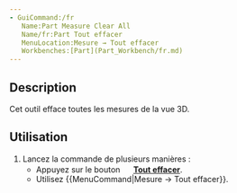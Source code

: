 ```yaml
---
- GuiCommand:/fr
   Name:Part Measure Clear All
   Name/fr:Part Tout effacer
   MenuLocation:Mesure → Tout effacer
   Workbenches:[Part](Part_Workbench/fr.md)
---
```



</div>

## Description

Cet outil efface toutes les mesures de la vue 3D.

## Utilisation

1.  Lancez la commande de plusieurs manières :
    -   Appuyez sur le bouton **<img src=images/Part_Measure_Clear_All.svg style="width:16px"> [Tout effacer](Part_Measure_Clear_All/fr.md)**.
    -   Utilisez {{MenuCommand|Mesure → Tout effacer}}.








 

